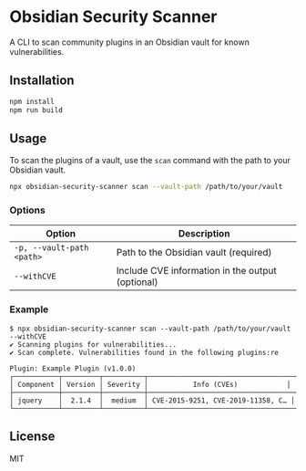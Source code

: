 # Obsidian Security Scanner

A CLI to scan community plugins in an Obsidian vault for known vulnerabilities.

## Installation

```bash
npm install
npm run build
```

## Usage

To scan the plugins of a vault, use the `scan` command with the path to your Obsidian vault.

```bash
npx obsidian-security-scanner scan --vault-path /path/to/your/vault
```

### Options

| Option | Description |
| --- | --- |
| `-p, --vault-path <path>` | Path to the Obsidian vault (required) |
| `--withCVE` | Include CVE information in the output (optional) |

### Example

```
$ npx obsidian-security-scanner scan --vault-path /path/to/your/vault --withCVE
✔ Scanning plugins for vulnerabilities...
✔ Scan complete. Vulnerabilities found in the following plugins:re

Plugin: Example Plugin (v1.0.0)
┌───────────┬─────────┬──────────┬────────────────────────────────────┐
│ Component │ Version │ Severity │           Info (CVEs)            │
├───────────┼─────────┼──────────┼────────────────────────────────────┤
│ jquery    │  2.1.4  │  medium  │ CVE-2015-9251, CVE-2019-11358, C… │
└───────────┴─────────┴──────────┴────────────────────────────────────┘
```

## License

MIT